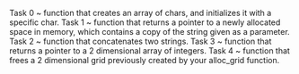 Task 0 ~ function that creates an array of chars, and initializes it with a specific char.
Task 1 ~ function that returns a pointer to a newly allocated space in memory, which contains a copy of the string given as a parameter.
Task 2 ~ function that concatenates two strings. 
Task 3 ~ function that returns a pointer to a 2 dimensional array of integers.
 Task 4 ~ function that frees a 2 dimensional grid previously created by your alloc_grid function.

